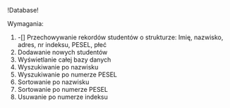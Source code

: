 !Database!

Wymagania:

1. -[] Przechowywanie rekordów studentów o strukturze: Imię, nazwisko, adres, nr indeksu, PESEL, płeć
2. Dodawanie nowych studentów
3. Wyświetlanie całej bazy danych
4. Wyszukiwanie po nazwisku
5. Wyszukiwanie po numerze PESEL
6. Sortowanie po nazwisku
7. Sortowanie po numerze PESEL
8. Usuwanie po numerze indeksu
